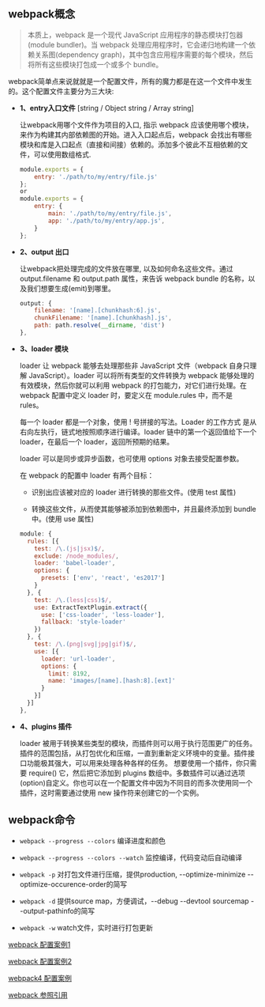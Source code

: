 ## webpack概念

> 本质上，webpack 是一个现代 JavaScript 应用程序的静态模块打包器(module bundler)。当 webpack 处理应用程序时，它会递归地构建一个依赖关系图(dependency graph)，其中包含应用程序需要的每个模块，然后将所有这些模块打包成一个或多个 bundle。

webpack简单点来说就就是一个配置文件，所有的魔力都是在这一个文件中发生的。这个配置文件主要分为三大块:  

* **1、entry入口文件** [string / Object string / Array string]

    让webpack用哪个文件作为项目的入口, 指示 webpack 应该使用哪个模块，来作为构建其内部依赖图的开始。进入入口起点后，webpack 会找出有哪些模块和库是入口起点（直接和间接）依赖的。添加多个彼此不互相依赖的文件，可以使用数组格式.
    ```js
    module.exports = {
        entry: './path/to/my/entry/file.js'
    };
    or
    module.exports = {
        entry: {
            main: './path/to/my/entry/file.js',
            app: './path/to/my/entry/app.js',
        }
    };
    ```

* **2、output 出口**    

    让webpack把处理完成的文件放在哪里, 以及如何命名这些文件。通过 output.filename 和 output.path 属性，来告诉 webpack bundle 的名称，以及我们想要生成(emit)到哪里。

    ```js
    output: {
        filename: '[name].[chunkhash:6].js',
        chunkFilename: '[name].[chunkhash].js',
        path: path.resolve(__dirname, 'dist')
    },
    ```

* **3、loader 模块**     

    loader 让 webpack 能够去处理那些非 JavaScript 文件（webpack 自身只理解 JavaScript）。loader 可以将所有类型的文件转换为 webpack 能够处理的有效模块，然后你就可以利用 webpack 的打包能力，对它们进行处理。在 webpack 配置中定义 loader 时，要定义在 module.rules 中，而不是 rules。

    每一个 loader 都是一个对象，使用 ! 号拼接的写法。Loader 的工作方式 是从右向左执行，链式地按照顺序进行编译。loader 链中的第一个返回值给下一个 loader，在最后一个 loader，返回所预期的结果。

    loader 可以是同步或异步函数，也可使用 options 对象去接受配置参数。

    在 webpack 的配置中 loader 有两个目标：

    - 识别出应该被对应的 loader 进行转换的那些文件。(使用 test 属性)

    - 转换这些文件，从而使其能够被添加到依赖图中，并且最终添加到 bundle 中。(使用 use 属性)

    ```js
    module: {
      rules: [{
        test: /\.(js|jsx)$/,
        exclude: /node_modules/,
        loader: 'babel-loader',
        options: {
          presets: ['env', 'react', 'es2017']
        }
      }, {
        test: /\.(less|css)$/,
        use: ExtractTextPlugin.extract({
          use: ['css-loader', 'less-loader'],
          fallback: 'style-loader'
        })
      }, {
        test: /\.(png|svg|jpg|gif)$/,
        use: [{
          loader: 'url-loader',
          options: {
            limit: 8192,
            name: 'images/[name].[hash:8].[ext]'
          }
        }]
      }]
    },
    ```

* **4、plugins 插件**     

    loader 被用于转换某些类型的模块，而插件则可以用于执行范围更广的任务。插件的范围包括，从打包优化和压缩，一直到重新定义环境中的变量。插件接口功能极其强大，可以用来处理各种各样的任务。
    想要使用一个插件，你只需要 require() 它，然后把它添加到 plugins 数组中。多数插件可以通过选项(option)自定义。你也可以在一个配置文件中因为不同目的而多次使用同一个插件，这时需要通过使用 new 操作符来创建它的一个实例。

## webpack命令

* `webpack --progress --colors`   编译进度和颜色

* `webpack --progress --colors --watch`   监控编译，代码变动后自动编译

* `webpack -p`  对打包文件进行压缩，提供production, --optimize-minimize --optimize-occurence-order的简写

* `webpack -d`  提供source map，方便调试，--debug --devtool sourcemap --output-pathinfo的简写

* `webpack -w`  watch文件，实时进行打包更新


[webpack 配置案例1](./example/webpack.config)

[webpack 配置案例2](./example/standard-config)

[webpack4 配置案例](./example/webpack4.config)

[webpack 参照引用](https://doc.webpack-china.org/concepts/)